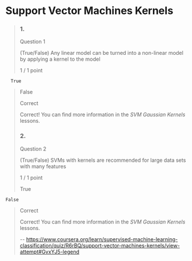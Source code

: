 # Support Vector Machines Kernels
> ### 1.
> 
> Question 1
> 
> (True/False) Any linear model can be turned into a non-linear model by applying a kernel to the model
> 
> 1 / 1 point
> 

      True 
> 
>  False 
> 
> Correct
> 
> Correct! You can find more information in the _SVM Gaussian Kernels_ lessons.
> 
> ### 2.
> 
> Question 2
> 
> (True/False) SVMs with kernels are recommended for large data sets with many features
> 
> 1 / 1 point
> 
>  True 
> 
    
    False 
> 
> Correct
> 
> Correct! You can find more information in the _SVM Gaussian Kernels_ lessons.
>
> -- https://www.coursera.org/learn/supervised-machine-learning-classification/quiz/R6rBQ/support-vector-machines-kernels/view-attempt#GvxYJ5-legend
